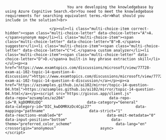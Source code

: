 <p class="card-text">
							
								You are developing the knowledgebase by using Azure Cognitive Search.<br>You need to meet the knowledgebase requirements for searching equivalent terms.<br>What should you include in the solution?<br>
							
						</p><ul><li class="multi-choice-item correct-hidden"><span class="multi-choice-letter" data-choice-letter="A">A.</span>synonym map</li><li class="multi-choice-item"><span class="multi-choice-letter" data-choice-letter="B">B.</span>a suggester</li><li class="multi-choice-item"><span class="multi-choice-letter" data-choice-letter="C">C.</span>a custom analyzer</li><li class="multi-choice-item"><span class="multi-choice-letter" data-choice-letter="D">D.</span>a built-in key phrase extraction skill</li></ul><p><a href="https://www.examtopics.com/discussions/microsoft/view/77728-exam-ai-102-topic-14-question-4-discussion/">https://www.examtopics.com/discussions/microsoft/view/77728-exam-ai-102-topic-14-question-4-discussion/</a></p><p><a href="https://azsamples.github.io/ai102/mirror/topic-14-question-04.html">https://azsamples.github.io/ai102/mirror/topic-14-question-04.html</a></p><script src="https://giscus.app/client.js"                    data-repo="azsamples/az204"                    data-repo-id="R_kgDOMRXzDQ"                    data-category="General"                    data-category-id="DIC_kwDOMRXzDc4Cgi27"                    data-mapping="pathname"                    data-strict="1"                    data-reactions-enabled="0"                    data-emit-metadata="0"                    data-input-position="bottom"                    data-theme="preferred_color_scheme"                    data-lang="en"                    crossorigin="anonymous"                    async>                    </script>